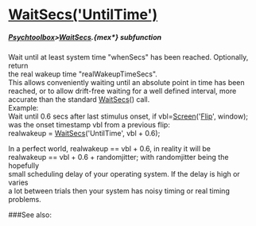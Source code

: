 # [WaitSecs('UntilTime')](WaitSecs-UntilTime) 
##### [Psychtoolbox](Psychtoolbox)>[WaitSecs](WaitSecs).{mex*} subfunction


Wait until at least system time "whenSecs" has been reached. Optionally, return  
the real wakeup time "realWakeupTimeSecs".  
This allows conveniently waiting until an absolute point in time has been  
reached, or to allow drift-free waiting for a well defined interval, more  
accurate than the standard [WaitSecs](WaitSecs)() call.  
Example:  
Wait until 0.6 secs after last stimulus onset, if vbl=[Screen](Screen)('[Flip](Flip)', window);  
was the onset timestamp vbl from a previous flip:  
realwakeup = [WaitSecs](WaitSecs)('UntilTime', vbl + 0.6);  
  
In a perfect world, realwakeup == vbl + 0.6, in reality it will be  
realwakeup == vbl + 0.6 + randomjitter; with randomjitter being the hopefully  
small scheduling delay of your operating system. If the delay is high or varies  
a lot between trials then your system has noisy timing or real timing problems.  
  


###See also:


